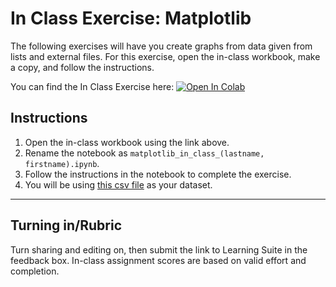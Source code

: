 # In Class Exercise: Matplotlib

The following exercises will have you create graphs from data given from lists and external files. For this exercise, open the in-class workbook, make a copy, and follow the instructions.

You can find the In Class Exercise here:
<a href="https://colab.research.google.com/github/byu-cce270/content/blob/main/docs/unit3/01_matplotlib/matplotlib_in_class_(lastname%2C_firstname).ipynb" target="_blank"><img src="https://colab.research.google.com/assets/colab-badge.svg" alt="Open In Colab"/></a>

## Instructions
1. Open the in-class workbook using the link above.
2. Rename the notebook as `matplotlib_in_class_(lastname, firstname).ipynb`.
3. Follow the instructions in the notebook to complete the exercise.
4. You will be using [this csv file](Weekly_Traffic_Volume.csv) as your dataset.


---

## Turning in/Rubric
Turn sharing and editing on, then submit the link to Learning Suite in the feedback box. In-class assignment scores are based on valid effort and completion.
